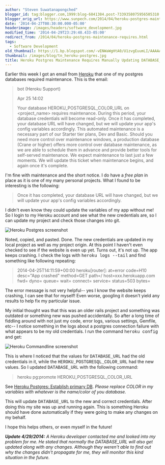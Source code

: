 ```yaml
---
author: "Steven Suwatanapongched"
blogger_id: tag:blogger.com,1999:blog-6841384.post-7339358075956505310
blogger_orig_url: https://www.sunpech.com/2014/04/heroku-postgres-maintenance-requires.html
date: '2014-04-27T08:30:00.000-05:00'
headerimage: /images/headers/software_development.jpg
modified_time: '2014-04-29T23:29:48.433-05:00'
redirect_from: /2014/04/heroku-postgres-maintenance-requires.html
tags:
  - Software Development
old_thumbnail: https://1.bp.blogspot.com/-vENWaWgHtA0/U1zvgEuumLI/AAAAAAABoJE/bYnxnmERa7Y/s800/Screen_Shot_2014-04-27_at_4_50_28_AM.jpg
thumbnail: /images/blog/tn_heroku-postgres.jpg
title: Heroku Postgres Maintenance Requires Manually Updating DATABASE_URL
---
```


Earlier this week I got an email from [Heroku](https://www.heroku.com) that one of my postgres databases required maintenance. This is the email:

> bot (Heroku Support)
>
> Apr 25 14:02
>
> Your database HEROKU_POSTGRESQL_COLOR_URL on &lt;project_name&gt; requires maintenance. During this period, your database credentials will become read-only. Once it has completed, your database URL will have changed, but we will update your app's config variables accordingly.
This automated maintenance is a necessary part of our Starter tier plans, Dev and Basic. Should you need more control over maintenance windows, a production database (Crane or higher) offers more control over database maintenance, as we are able to schedule them in advance and provide better tools for self-served maintenance.
We expect maintenance to last just a few moments. We will update this ticket when maintenance begins, and again once it's complete.


I'm fine with maintenance and the short notice. I do have a *free plan* in place as it is one of my many personal projects. What I found to be interesting is the following:

> Once it has completed, your database URL will have changed, but we will update your app's config variables accordingly.

I didn't even know they could update the variables of my app without me! So I login to my Heroku account and see what the new credentials are, so I can update my project and check those changes into git.

![Heroku Postgres screenshot](/images/blog/Screen_Shot_2014-04-27_at_4_50_28_AM.jpg)

Noted, copied, and pasted. Done. The new credentials are updated in my local project as well as my project origin. At this point I haven't even checked to see if the website is even up yet. Turns out, it's not up. The app keeps crashing. I check the logs with <span style="font-family: Courier New, Courier, monospace;">heroku logs --tail</span> and find something like following repeating:

> 2014-04-25T14:11:59+00:00 heroku[router]: at=error code=H10 desc="App crashed" method=GET path=/ host=xxx.herokuapp.com fwd= dyno= queue= wait= connect= service= status=503 bytes=

The error message is not very helpful-- yes I know the website keeps crashing, I can see that for myself! Even worse, googling it doesn't yield any results to help fix my particular issue.

My initial thought was that this was an older rails project and something was outdated or something new was pushed accidentally. So after a long time of fiddling around with not just my code, error logs, various settings, Gemfile, etc-- I notice something in the logs about a postgres connection failure with what appears to be my old credentials. I run the command <span style="font-family: Courier New, Courier, monospace;">heroku config</span> and get:

![Heroku Commandline screenshot](/images/blog/Screen_Shot_2014-04-27_at_5_10_26_AM.jpg)

This is where I noticed that the values for <span style="font-family: Courier New, Courier, monospace;">DATABASE_URL</span> had the old credentials in it, while the <span style="font-family: Courier New, Courier, monospace;">HEROKU_POSTGRESQL_COLOR_URL</span> had the new values. So I updated <span style="font-family: Courier New, Courier, monospace;">DATABASE_URL</span> with the following command:

> heroku pg:promote HEROKU_POSTGRESQL_COLOR_URL

See [Heroku Postgres: Establish primary DB](https://devcenter.heroku.com/articles/heroku-postgresql#establish-primary-db). *Please replace COLOR in my variables with whatever is the name/color of you database.*

This will update <span style="font-family: Courier New, Courier, monospace;">DATABASE_URL</span> to the new and correct credentials. After doing this my site was up and running again. This is something Heroku should have done automatically if they were going to make any changes on my behalf.

I hope this helps others, or even myself in the future!

***Update 4/29/2014:** A Heroku developer contacted me and looked into my problem for me. He stated that normally the DATABASE_URL will also get updated along with any changes. Although they weren't able to find out why the changes didn't propagate for me, they will monitor this kind situation in the future.*